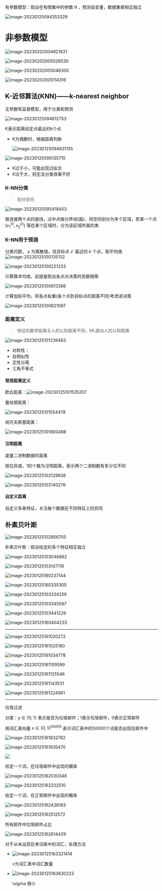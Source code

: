 有参数模型：假设在有限集中的参数 $\theta$ ，预测自变量，数据集都相互独立

![image-20230125094353329](5.基于样例的推理/image-20230125094353329.png)

# 非参数模型

![image-20230202004921631](5.基于样例的推理/image-20230202004921631.png)

![image-20230202005026530](5.基于样例的推理/image-20230202005026530.png)

![image-20230202005046300](5.基于样例的推理/image-20230202005046300.png)

![image-20230202005114316](5.基于样例的推理/image-20230202005114316.png)

## K-近邻算法(KNN)——k-nearest neighbor

无参数有监督模型，用于分类和预测

![image-20230125094612753](5.基于样例的推理/image-20230125094612753.png)

K表示距离给定点最近的k个点

- K为偶数时，根据距离判断

  ![image-20230125094931155](5.基于样例的推理/image-20230125094931155.png)

![image-20230125095135710](5.基于样例的推理/image-20230125095135710.png)

- K过于小，可能出现过拟合
- K过于大，则无法分类效果不好

### K-NN分类

> 划分空间

![image-20230125095418453](5.基于样例的推理/image-20230125095418453.png)

做连接两个点的直线，过中点做分界线(面)，将空间划分为多个区域，若某一个点 $(x_1^{(i)},x_2^{(i)})$ 落在某个区域时，分为该区域所属的类

### K-NN用于预测

分类问题， $y$ 为离散值。找目标点 $x'$ 最近的 $k$ 个点，取平均值 ![image-20230125100135132](5.基于样例的推理/image-20230125100135132.png) 

![image-20230125100221233](5.基于样例的推理/image-20230125100221233.png)

计算算术均值，前提是假设各点对决策的贡献相等

![image-20230125100613398](5.基于样例的推理/image-20230125100613398.png)

计算加权平均，将各点权重(各个点到目标点的距离不同)考虑进决策

![image-20230125100821097](5.基于样例的推理/image-20230125100821097.png)

### 距离定义

> 特征的数学距离与人的认知距离不同，ML面向人的认知距离

![image-20230125101239483](5.基于样例的推理/image-20230125101239483.png)

- 对称性：
- 自相似性
- 正性分离
- 三角不等式

#### 常用距离定义

欧氏距离：![image-20230125101535207](5.基于样例的推理/image-20230125101535207.png)

曼哈顿距离：

![image-20230125101554478](5.基于样例的推理/image-20230125101554478.png)

闵可夫斯基距离：

![image-20230125101900498](5.基于样例的推理/image-20230125101900498.png)

#### 汉明距离

度量二进制数据的距离

按位异或，1的个数为汉明距离，表示两个二进制数有多少位不同

![image-20230125102129638](5.基于样例的推理/image-20230125102129638.png)

![image-20230125102140276](5.基于样例的推理/image-20230125102140276.png)

#### 自定义距离

自定义多条特征，关注每个数据在不同特征上的异同

## 朴素贝叶斯

![image-20230125102856705](5.基于样例的推理/image-20230125102856705.png)

朴素贝叶斯：假设给定的多个特征相互独立

![image-20230125103046662](5.基于样例的推理/image-20230125103046662.png)

![image-20230125103147116](5.基于样例的推理/image-20230125103147116.png)

 ![image-20230125160237144](5.基于样例的推理/image-20230125160237144.png)

![image-20230125160335305](5.基于样例的推理/image-20230125160335305.png)

![image-20230125103334259](5.基于样例的推理/image-20230125103334259.png)

![image-20230125103345067](5.基于样例的推理/image-20230125103345067.png)

![image-20230125103441229](5.基于样例的推理/image-20230125103441229.png)

![image-20230125160404233](5.基于样例的推理/image-20230125160404233.png)

---

![image-20230125161020272](5.基于样例的推理/image-20230125161020272.png)

![image-20230125161025180](5.基于样例的推理/image-20230125161025180.png)

![image-20230125161034778](5.基于样例的推理/image-20230125161034778.png)

![image-20230125161109599](5.基于样例的推理/image-20230125161109599.png)

![image-20230125161125546](5.基于样例的推理/image-20230125161125546.png)

![image-20230125161143531](5.基于样例的推理/image-20230125161143531.png)

![image-20230125161224901](5.基于样例的推理/image-20230125161224901.png)

---

垃圾过滤

分类：$y\in \{0,1\}$ 表示是否为垃圾邮件；1表示垃圾邮件，0表示正常邮件

用词汇表向量 $x\in \{0,1\}^{50000}$ 表示词汇表中的50000个词是否出现在邮件中

![image-20230125161832782](5.基于样例的推理/image-20230125161832782.png)

![image-20230125161935470](5.基于样例的推理/image-20230125161935470.png)

![](5.基于样例的推理/image-20230125161505127.png)

给定一个词，在垃圾邮件中出现的概率

![image-20230125162030348](5.基于样例的推理/image-20230125162030348.png)

![image-20230125162232510](5.基于样例的推理/image-20230125162232510.png)

给定一个词，在正常邮件中出现的概率

![image-20230125162436183](5.基于样例的推理/image-20230125162436183.png)

![image-20230125162512572](5.基于样例的推理/image-20230125162512572.png)

所有邮件中垃圾邮件占比

![image-20230125162614429](5.基于样例的推理/image-20230125162614429.png)

对于从未出现在单词表中的词汇，处理方法

- ![image-20230125163321414](5.基于样例的推理/image-20230125163321414.png)

  v为词汇表中词汇数量

- ![image-20230125163630223](5.基于样例的推理/image-20230125163630223.png)

  \sigma 很小

